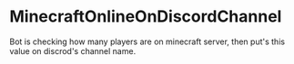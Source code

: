 # MinecraftOnlineOnDiscordChannel
Bot is checking how many players are on minecraft server, then put's this value on discrod's channel name.
